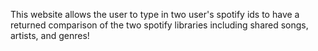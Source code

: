 This website allows the user to type in two user's spotify ids to have a returned comparison of the two spotify libraries including shared songs, artists, and genres!
